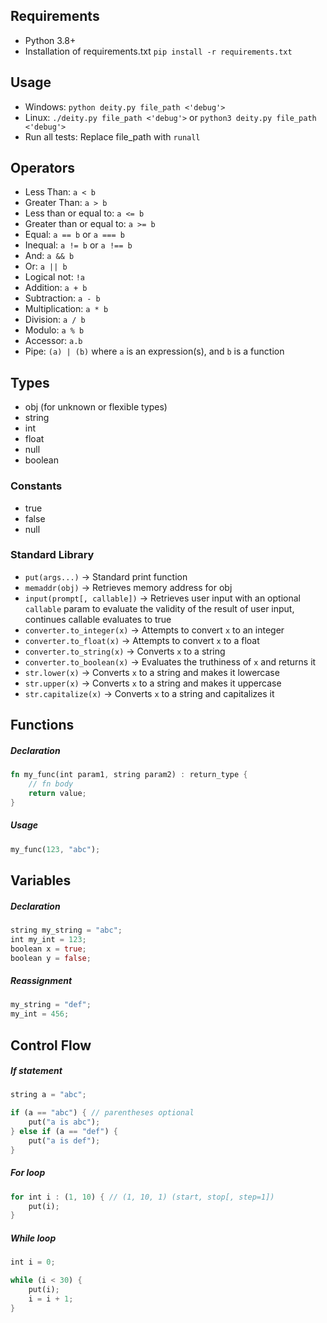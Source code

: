 ## Requirements
* Python 3.8+
* Installation of requirements.txt `pip install -r requirements.txt`

## Usage
* Windows: `python deity.py file_path <'debug'>`
* Linux: `./deity.py file_path <'debug'>` or `python3 deity.py file_path <'debug'>`
* Run all tests: Replace file_path with `runall`

## Operators
* Less Than: `a < b`
* Greater Than: `a > b`
* Less than or equal to: `a <= b`
* Greater than or equal to: `a >= b`
* Equal: `a == b` or `a === b`
* Inequal: `a != b` or `a !== b`
* And: `a && b`
* Or: `a || b`
* Logical not: `!a`
* Addition: `a + b`
* Subtraction: `a - b`
* Multiplication: `a * b`
* Division: `a / b`
* Modulo: `a % b`
* Accessor: `a.b`
* Pipe: `(a) | (b)` where `a` is an expression(s), and `b` is a function

## Types
* obj (for unknown or flexible types)
* string
* int
* float
* null
* boolean

### Constants
* true
* false
* null

### Standard Library
* `put(args...)` -> Standard print function
* `memaddr(obj)` -> Retrieves memory address for obj
* `input(prompt[, callable])` -> Retrieves user input with an optional `callable` param to evaluate the validity of the result of user input, continues callable evaluates to true
* `converter.to_integer(x)` -> Attempts to convert `x` to an integer
* `converter.to_float(x)` -> Attempts to convert `x` to a float
* `converter.to_string(x)` -> Converts `x` to a string
* `converter.to_boolean(x)` -> Evaluates the truthiness of `x` and returns it
* `str.lower(x)` -> Converts `x` to a string and makes it lowercase
* `str.upper(x)` -> Converts `x` to a string and makes it uppercase
* `str.capitalize(x)` -> Converts `x` to a string and capitalizes it

## Functions

##### Declaration
```rust
fn my_func(int param1, string param2) : return_type {
    // fn body
    return value;
}
```

##### Usage
```rust
my_func(123, "abc");
```

## Variables

##### Declaration
```rust
string my_string = "abc";
int my_int = 123;
boolean x = true;
boolean y = false;
```

##### Reassignment
```rust
my_string = "def";
my_int = 456;
```

## Control Flow

##### If statement
```rust
string a = "abc";

if (a == "abc") { // parentheses optional
    put("a is abc");
} else if (a == "def") {
    put("a is def");
}
```

##### For loop
```rust
for int i : (1, 10) { // (1, 10, 1) (start, stop[, step=1])
    put(i);
}
```

##### While loop
```rust
int i = 0;

while (i < 30) {
    put(i);
    i = i + 1;
}
```